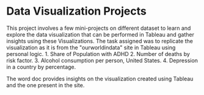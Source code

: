 # Data Visualization Projects
This project involves a few mini-projects on different dataset to learn and explore the data visualization that can be performed in Tableau and gather insights using
these Visualizations. The task assigned was to replicate the visualization as it is from the "ourworldindata" site in Tableau using personal logic.
      1. Share of Population with ADHD
      2. Number of deaths by risk factor.
      3. Alcohol consumption per person, United States.
      4. Depression in a country by percentage.
      
The word doc provides insights on the visualization created using Tableau and the one present in the site.
